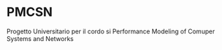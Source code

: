 # PMCSN
Progetto Universitario per il cordo si Performance Modeling of Comuper Systems and Networks
